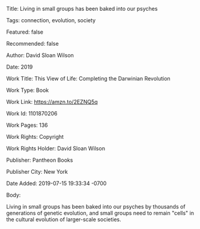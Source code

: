 Title:  Living in small groups has been baked into our psyches

Tags:   connection, evolution, society

Featured: false

Recommended: false

Author: David Sloan Wilson

Date:   2019

Work Title: This View of Life: Completing the Darwinian Revolution

Work Type: Book

Work Link: https://amzn.to/2EZNQ5q

Work Id: 1101870206

Work Pages: 136

Work Rights: Copyright

Work Rights Holder: David Sloan Wilson

Publisher: Pantheon Books

Publisher City: New York

Date Added: 2019-07-15 19:33:34 -0700

Body: 

Living in small groups has been baked into our psyches by thousands of generations of genetic evolution, and small groups need to remain "cells" in the cultural evolution of larger-scale societies. 

